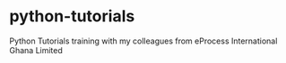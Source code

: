 # python-tutorials
Python Tutorials training with my colleagues from eProcess International Ghana Limited
